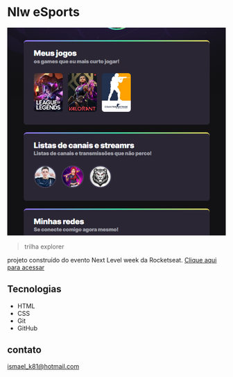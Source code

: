 # Nlw eSports

![preview](./github/preview.png)
>trilha explorer

projeto construído do evento Next Level week da Rocketseat.
[Clique aqui para acessar](https://maelsilva31.github.io/nlw-esports-explorer/)

## Tecnologias 

- HTML
- CSS
- Git
- GitHub

## contato

ismael_k81@hotmail.com
